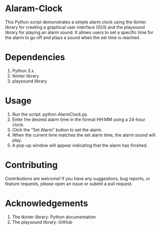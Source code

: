 # Alaram-Clock
This Python script demonstrates a simple alarm clock using the tkinter library for creating a graphical user interface (GUI) and the playsound library for playing an alarm sound. It allows users to set a specific time for the alarm to go off and plays a sound when the set time is reached.

# Dependencies
1. Python 3.x
2. tkinter library
3. playsound library

# Usage
1. Run the script: python AlarmClock.py
2. Enter the desired alarm time in the format HH:MM using a 24-hour clock.
3. Click the "Set Alarm" button to set the alarm.
4. When the current time matches the set alarm time, the alarm sound will play.
5. A pop-up window will appear indicating that the alarm has finished.

# Contributing
Contributions are welcome! If you have any suggestions, bug reports, or feature requests, please open an issue or submit a pull request.

# Acknowledgements
1. The tkinter library: Python documentation
2. The playsound library: GitHub 
